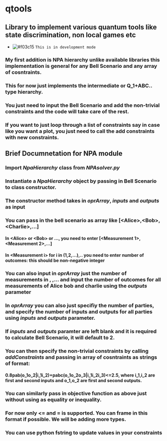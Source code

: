 # qtools
## Library to implement various quantum tools like state discrimination, non local games etc

- ![#f03c15](https://via.placeholder.com/15/f03c15/f03c15.png) `This is in development mode`

### My first addition is NPA hierarchy unlike available libraries this implementation is general for any Bell Scenario and any array of cosntraints. 
### This for now just implements the intermediate or Q_1+ABC.. type hierarchy. 
### You just need to input the Bell Scenario and add the non-trivial constraints and the code will take care of the rest.
### If you want to just loop through a list of constraints say in case like you want a plot, you just need to call the add constraints with new constraints.

## Brief Documnetation for NPA module
### Import *NpaHierarchy* class from *NPAsolver.py*
### Instantiate a *NpaHierarchy* object by passing in Bell Scenario to class constructor.
### The constructor method takes in *oprArray*, *inputs* and *outputs* as input
### You can pass in the bell scenario as array like [\<Alice>,\<Bob>,\<Charlie>,...]
#### In \<Alice> or \<Bob> or ..., you need to enter [\<Measurement 1>,\<Measurement 2>,...]
#### In \<Measurement i> for i in (1,2,...),.. you need to enter number of outcomes: this should be non-negative integer
### You can also input in *oprArray* just the number of measurements in <Alice>, <Bob> ,... and  input the number of outcomes for all measurements of Alice bob and charlie using the *outputs* parameter
### In *oprArray* you can also just specifiy the number of parties, and specify the number of inputs and outputs for all parties using *inputs* and *outputs* parameter.
### If *inputs* and *outputs* paramter are left blank and it is required to calculate Bell Scenario, it will default to 2.

### You can then specify the non-trivial constraints by calling *addConstraints* and passing in array of cosntraints as strings of format:
#### 0.8pab(o_1o_2|i_1i_2)+pabc(o_1o_2o_3|i_1i_2i_3)<=2.5, where i_1,i_2 are first and second inputs and o_1,o_2 are first and second outputs.
### You can similarly pass in objective function as above just without using as equality or inequality.
### For now only <= and = is supported. You can frame in this format if possible. We will be adding more types.
### You can use python fstring to update values in your constraints





